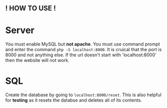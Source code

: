 ## ! HOW TO USE !
# Server
You must enable MySQL but **not apache**. You must use command prompt and enter the command `php -S localhost:8000`. It is cruical that the port is 8000 and not anything else. If the url doesn't start with 'localhost:8000' then the website will not work.

# SQL
Create the database by going to `localhost:8000/reset`. This is also helpful for **testing** as it resets the databse and deletes all of its contents.